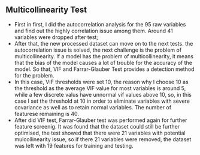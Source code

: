 Multicollinearity Test
--
- First in first, I did the autocorrelation analysis for the 95 raw variables and find out the highly correlation issue among them. Around 41 variables were dropped after test;
- After that, the new processed dataset can move on to the next tests. the autocorrelation issue is solved, the next challenge is the problem of multicollinearity. If a model has the problem of multicollinearity,
  it means that the bias of the model causes a lot of trouble for the accuracy of the model. So that, VIF and Farrar-Glauber Test provides a detection method for the problem. 
- In this case, VIF thresholds were set 10, the reason why I choose 10 as the threshold as the average VIF value for most variables is around 5, while a few discrete valus have unnormal vif values above 10, so, in this case I
  set the threshold at 10 in order to eliminate variables with severe covariance as well as to retain normal variables. The number of featurese remaining is 40.
- After did VIF test, Farrar-Glauber test was performed again for further feature screenig. It was found that the dataset could still be further optimised, the test showed that there were 21 variables with potential mulcollinearity
  issue, so if there 21 variables were removed, the dataset was left with 19 features for training and testing.

